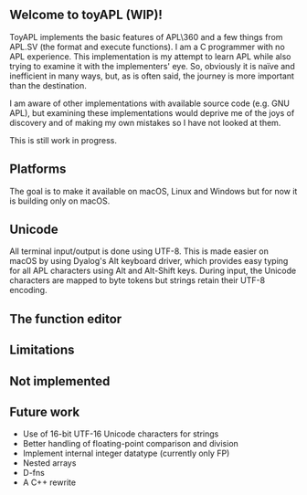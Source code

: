 ## Welcome to toyAPL (WIP)!

ToyAPL implements the basic features of APL\360 and a few things from APL.SV (the format and execute functions). I am a C programmer with no APL experience. This implementation is my attempt to learn APL while also trying to examine it with the implementers' eye. So, obviously it is naïve and inefficient in many ways, but, as is often said, the journey is more important than the destination.

I am aware of other implementations with available source code (e.g. GNU APL), but examining these implementations would deprive me of the joys of discovery and of making my own mistakes so I have not looked at them.

This is still work in progress.

## Platforms

The goal is to make it available on macOS, Linux and Windows but for now it is building only on macOS.

## Unicode

All terminal input/output is done using UTF-8. This is made easier on macOS by using Dyalog's Alt keyboard driver, which provides easy typing for all APL characters using Alt and Alt-Shift keys. During input, the Unicode characters are mapped to byte tokens but strings retain their UTF-8 encoding.

## The function editor

## Limitations

## Not implemented

## Future work

* Use of 16-bit UTF-16 Unicode characters for strings
* Better handling of floating-point comparison and division
* Implement internal integer datatype (currently only FP)
* Nested arrays
* D-fns
* A C++ rewrite


